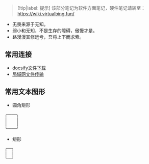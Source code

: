 > [!tip|label: 提示]
> 该部分笔记为软件方面笔记，硬件笔记请转至：https://wiki.virtualbing.fun/

* 无畏来源于无知。
* 弱小和无知，不是生存的障碍，傲慢才是。
* 路漫漫其修远兮，吾将上下而求索。

## 常用连接

* [docsify文件下载](Web/docsify/项目配置/文件下载/README.md)
* [局域网文件传输](实践积累/局域网文件传输/README.md)

## 常用文本图形

* 圆角矩形

```txt
╭────╮
│    │
│    │
╰────╯
```

* 矩形

```txt
┌──┐
│  │
└──┘
```
